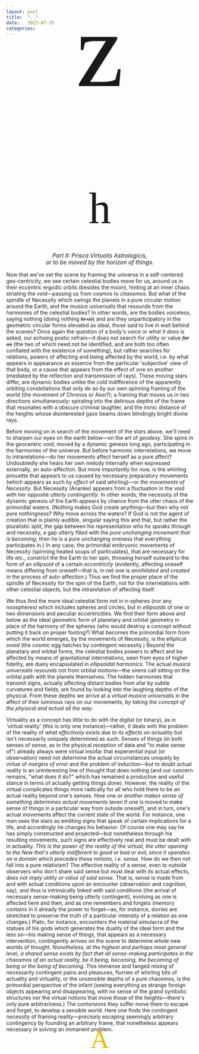 ```yaml
---
layout: post
title:  ".."
date:   2022-07-25
categories:
---
```

<html>
<head>
  <link rel="stylesheet" type="text/css" href="stylesheet.css">
</head>
<body>
</body>
</html>
<h1 style="text-align:center; font-family:oorn; font-weight:normal;font-size:30vw;margin-top:-0.5em">z</h1>
<h1 style="text-align:center; font-weight:normal;font-size:8.5em;font-family:englekna;margin-top:-0em">h</h1>
<h1 style="text-align:center; font-weight:normal;font-size:1.1em;margin-top:-2em"><em>Part II: Prisca Virtualis Astrologicis,</em></h1> 
<h3 style="text-align:center; font-weight:normal;font-size:1.1em;margin-top:-.75em"><em>or to be moved by the horizon of things.</em></h3>
<p style="text-indent:0px;">Now that we've set the scene by framing the universe in a self-centered geo-centricity, we see certain celestial bodies move for us, around us in their eccentric ergodic orbits (besides the moon), hinting at an inner chaos striating the void&mdash;passing us from cosmos to <em>chaosmos</em>. But what of the spindle of Necessity which swings the planets in a pure circular motion around the Earth, and the <em>musica universalis</em> that resounds from the harmonies of the celestial bodies? In other words, are the bodies voiceless, saying nothing (doing nothing <strike><em>to us</em></strike>) and are they unparticipatory in the geometric circular forms elevated as ideal, those said to live in wait behind the scenes? Once again the question of a body's voice or <em>what it does</em> is asked, our echoing poetic refrain&mdash;it does not search for utility or value <strike><em>for us</em></strike> (the two of which need not be identified, and are both too often conflated with the existence of something), but rather searches for relations, powers of affecting and being affected by the world, i.e. by what appears in appearance as essence from the particular 'subjective' view of that body, or a cause that appears from the effect of one on another (mediated by the reflection and transmission of rays). These moving stars differ, are dynamic bodies unlike the cold indifference of the apparently orbiting constellations that only do so by our own spinning framing of the world (the movement of Chronos or Aion?); a framing that moves us in two directions simultaneously: spiraling into the delirious depths of the frame that resonates with a obscure criminal laughter, and the ironic distance of the heights whose disinterested gaze beams down blindingly bright divine rays. </p>

<p>Before moving on in search of the movement of the stars above, we'll need to sharpen our eyes on the earth below&mdash;on the art of <em>geodesy</em>. She spins in the geocentric void, moved by a dynamic genesis long ago, participating in the harmonies of the universe. But before harmonic interrelations, we move to intrarelations&mdash;do her movements affect herself as a pure affect? Undoubtedly she hears her own melody internally when expressed externally, an auto-affection. But more importantly for now, is the whirling pirouette that appears to us caused by necessary preparatory movements (which appears as such by <em>effect</em> of said whirling)&mdash;or <em>the movements of Necessity</em>. But Necessity (Ananke) appears from a fluctuation in the void with her opposite <em>utterly contingently</em>. In other words, the necessity of the dynamic genesis of the Earth appears by chance from the utter chaos of the primordial waters. (Nothing makes God create anything&mdash;but then why not pure nothingness? Why move across the waters? If God is not the agent of creation that is plainly audible,  singular saying this and that, but rather the pluralistic split, the gap between his representation <em>who he speaks through</em>  and necessity, a gap utterly filled with the <em>pure unchanging movement that is becoming</em>, then he is a pure unchanging oneness that everything participates in.) In any case, the primordial embryonic movements of Necessity (spinning heated soups of particulates), that are necessary for life etc., constrict the the Earth to her spin, throwing herself outward to the form of an <em>ellipsoid</em> of a certain <em>eccentricity</em> (evidently, affecting oneself means differing from oneself&mdash;that is, in net one is <em>annihilated</em> and <em>created</em> in the process of auto-affection.) Thus we find the proper place of the spindle of Necessity for the spin of the Earth, not for the interrelations with other celestial objects, but the intrarelation of affecting itself. </p>
<p>We thus find the more ideal celestial form not in <em>n</em>-spheres (nor any noospheres) which includes spheres and circles, but in <em>ellipsoids</em> of one or two dimensions and peculiar eccentricities. We find their form above and below as the ideal geometric form of planetary and orbital geometry in place of the harmony of the spheres (who would destroy a concept without putting it back on proper footing?) What becomes the primordial form from which the world emerges, by the movements of Necessity, is the elliptical <em>ovoid</em> (the cosmic egg hatches by contingent necessity.) Beyond the planetary and orbital forms, the celestial bodies powers to affect and be affected by means of gravitational interrelations, seen from eyes of higher fidelity, are duely encapsulated in <em>ellipsoidal harmonics</em>. The actual <em>musica universalis</em> resounds not from orbital motions&mdash;the sirens call sitting on the orbital path with the planets themselves. The hidden harmonies that transmit signs, actually affecting distant bodies from afar by subtle curvatures and fields, are found by looking into the laughing depths of the physical. From these depths we arrive at a <em>virtual musica universalis</em> in the affect of their luminous rays on our movements,<em> by taking the concept of the physical and actual all the way</em>.</p>
<p>Virtuality as a concept has little to do with the digital (or binary), as in 'virtual reality' (this is only one instance)&mdash;rather, it deals with the problem of the reality of <em>what effectively exists due to its effects on actuality</em> but isn't necessarily uniquely determined as such. Senses of things (in both senses of sense, as in the physical reception of data and "to make sense of") already always were virtual insofar that experiential input (or observation) need not determine the actual circumstances uniquely by virtue of <em>margins of error</em> and the problem of induction&mdash;but to doubt actual reality is an uninteresting line of thought that does nothing (and our concern remains, "what does it do?" which has remained a productive and useful stance in terms of actually getting things done). However, the reality of the virtual complicates things more radically for all who hold there to be an actual reality beyond one's senses. <em>How one or another makes sense of something determines actual movements</em> (even if one is moved to make sense of things in a particular way from outside oneself), and in turn, one's actual movements affect the current state of the world. For instance, one man sees the stars as emitting signs that speak of certain implications for a life, and accordingly he changes his behavior. Of course one may say he has simply constructed and projected&mdash;but nonetheless through his resulting movements, such signs are effectively real and must be dealt with in actuality. <em>This is the power of the reality of the virtual, the utter opening to the New that's utterly indifferent to good or bad or evil, since it operates on a domain which precedes these notions, i.e. sense.</em> How do we then not fall into a pure relativism? The effective reality of a sense, even to outside observers who don't share said sense but must deal with its actual effects, <em>does not imply utility or value of said sense.</em> That is, sense is made from and with actual conditions upon an encounter (observation and cognition, say), and thus is intrinsically linked with said conditions (the arrival of necessary sense-making being utterly contingent), evolving as one is affected here and then, and as one remembers and forgets (memory contains in it already the power to forget&mdash;as, for instance, stories are stretched to preserve the truth of a particular intensity of a relation as one changes.) Plato, for instance, encounters the material simulacra of the statues of his gods which generates the duality of the ideal form and the less so&mdash;his making sense of things, that appears as a necessary intervention, contingently arrives on the scene to determine whole new worlds of thought. <em>Nonetheless, at the highest and perhaps most general level, a shared sense exists by fact that all sense-making participates in the chaosmos of an actual reality, be it being, becoming, the becoming of being or the being of becoming.</em> This immense and fanged mixing of necessarily contingent pains and pleasures, flurries of whirling bits of actuality and virtuality, or the unsensible depths of a pure chaosmos, is the primordial perspective of the infant (seeing everything as strange foreign objects appearing and disappearing, with no sense of the grand symbolic structures nor the virtual notions that move those of the heights&mdash;there's only pure arbitrariness.) The contorsions they suffer move them to escape and forget, to develop a sensible world. Here one finds the contingent necessity of framing reality&mdash;precisely escaping seemingly arbitrary contingency by founding an arbitrary frame, that nonetheless appears necessary in solving an immanent problem.</p>
<p style="text-indent:0px; text-align: center; font-family: vds3;font-size:5em; margin-top:-0.5em;margin-bottom:-0.025em"><font color="#F2BB00">A</font></p>

